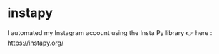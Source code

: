 # instapy
I automated my Instagram account using the Insta Py library
👉 here : https://instapy.org/
